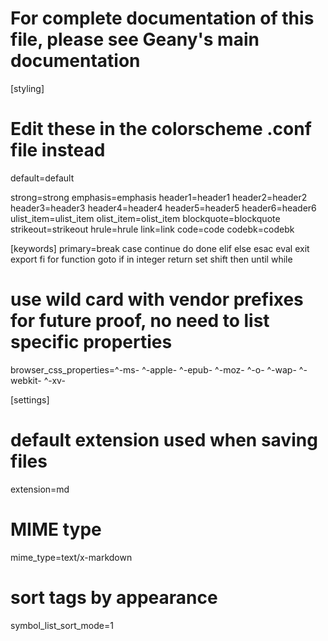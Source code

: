 # For complete documentation of this file, please see Geany's main documentation
[styling]
# Edit these in the colorscheme .conf file instead
default=default

strong=strong
emphasis=emphasis
header1=header1
header2=header2
header3=header3
header4=header4
header5=header5
header6=header6
ulist_item=ulist_item
olist_item=olist_item
blockquote=blockquote
strikeout=strikeout
hrule=hrule
link=link
code=code
codebk=codebk

[keywords]
primary=break case continue do done elif else esac eval exit export fi for function goto if in integer return set shift then until while

# use wild card with vendor prefixes for future proof, no need to list specific properties
browser_css_properties=^-ms- ^-apple- ^-epub- ^-moz- ^-o- ^-wap- ^-webkit- ^-xv-

[settings]
# default extension used when saving files
extension=md

# MIME type
mime_type=text/x-markdown

# sort tags by appearance
symbol_list_sort_mode=1


